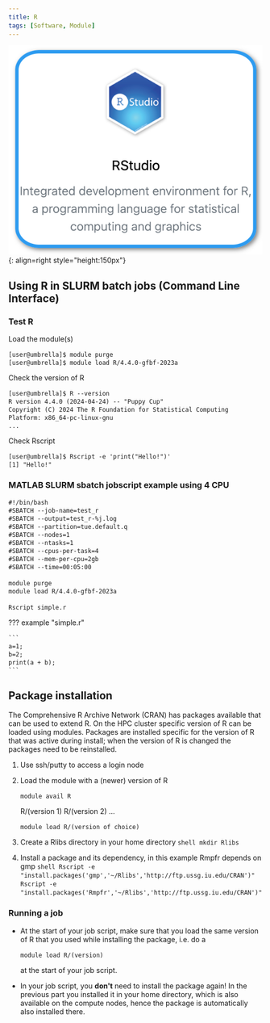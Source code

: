 ```yaml
---
title: R
tags: [Software, Module]
---
```


![RStudio in Umbrella On Demand](rstudio-ood.png){: align=right style="height:150px"}

## Using R in SLURM batch jobs (Command Line Interface)

### Test R

Load the module(s)

```shell 
[user@umbrella]$ module purge
[user@umbrella]$ module load R/4.4.0-gfbf-2023a
```

Check the version of R

```shell
[user@umbrella]$ R --version
R version 4.4.0 (2024-04-24) -- "Puppy Cup"
Copyright (C) 2024 The R Foundation for Statistical Computing
Platform: x86_64-pc-linux-gnu
...
```
Check Rscript
```shell
[user@umbrella]$ Rscript -e 'print("Hello!")'
[1] "Hello!"
```

### MATLAB SLURM sbatch jobscript example using 4 CPU

```slurm
#!/bin/bash
#SBATCH --job-name=test_r
#SBATCH --output=test_r-%j.log
#SBATCH --partition=tue.default.q
#SBATCH --nodes=1
#SBATCH --ntasks=1
#SBATCH --cpus-per-task=4
#SBATCH --mem-per-cpu=2gb
#SBATCH --time=00:05:00

module purge
module load R/4.4.0-gfbf-2023a

Rscript simple.r
```

??? example "simple.r"
  
    ```
    a=1;
    b=2;
    print(a + b);
    ```



## Package installation

The Comprehensive R Archive Network (CRAN) has packages available that
can be used to extend R. On the HPC cluster specific version of R can be
loaded using modules. Packages are installed specific for the version of
R that was active during install; when the version of R is changed the
packages need to be reinstalled.

1.  Use ssh/putty to access a login node
2.  Load the module with a (newer) version of R
       ```shell
       module avail R
       ```
       R/(version 1)   R/(version 2)   ...

       ```shell
       module load R/(version of choice)
       ```

3.  Create a Rlibs directory in your home directory
        ```shell
        mkdir Rlibs
        ```
4.  Install a package and its dependency, in this example Rmpfr depends on gmp
        ```shell
        Rscript -e "install.packages('gmp','~/Rlibs','http://ftp.ussg.iu.edu/CRAN')"
        Rscript -e "install.packages('Rmpfr','~/Rlibs','http://ftp.ussg.iu.edu/CRAN')"
        ```

### Running a job

-   At the start of your job script, make sure that you load the same version of R that you used while installing the package, i.e. do a
    ```shell
    module load R/(version)
    ``` 
    at the start of your job script.

<!-- -->

-   In your job script, you **don't** need to install the package again!
    In the previous part you installed it in your home directory, which
    is also available on the compute nodes, hence the package is
    automatically also installed there.
